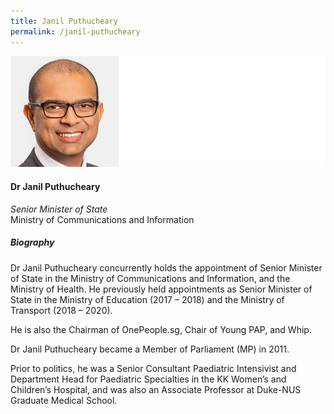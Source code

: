 ```yaml
---
title: Janil Puthucheary
permalink: /janil-puthucheary
---
```

![Janil Puthucheary](/images/speakers/Putcheary-Janil.jpg)

#### **Dr Janil Puthucheary**

*Senior Minister of State*  
Ministry of Communications and Information

##### **Biography**

Dr Janil Puthucheary concurrently holds the appointment of Senior Minister of State in the Ministry of Communications and Information, and the Ministry of Health. He previously held appointments as Senior Minister of State in the Ministry of Education (2017 – 2018) and the Ministry of Transport (2018 – 2020).

He is also the Chairman of OnePeople.sg, Chair of Young PAP, and Whip.

Dr Janil Puthucheary became a Member of Parliament (MP) in 2011.

Prior to politics, he was a Senior Consultant Paediatric Intensivist and Department Head for Paediatric Specialties in the KK Women’s and Children’s Hospital, and was also an Associate Professor at Duke-NUS Graduate Medical School.